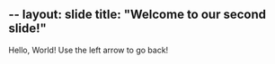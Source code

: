 --
layout: slide
title: "Welcome to our second slide!"
---
Hello, World!
Use the left arrow to go back!
